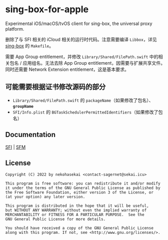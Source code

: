 # sing-box-for-apple

Experimental iOS/macOS/tvOS client for sing-box, the universal proxy platform.

删除了与 SFI 相关的 iCloud 相关的运行时代码。注意需要编译 `Libbox`，详见 [sing-box](https://github.com/SagerNet/sing-box) 的 `Makefile`。

需要 App Group entitlement，并修改 `Library/Shared/FilePath.swift` 中的相关包名 / 应用组名。无法去除 App Group entitlement，因需要与扩展共享文件。同时还需要 Network Extension entitlement，这是基本要求。

## 可能需要根据证书修改源码的部分
- `Library/Shared/FilePath.swift` 的 `packageName`（如果修改了包名）、**`groupName`**
- `SFI/Info.plist` 的 `BGTaskSchedulerPermittedIdentifiers`（如果修改了包名）

## Documentation

[SFI](https://sing-box.sagernet.org/installation/clients/sfi/) | [SFM](https://sing-box.sagernet.org/installation/clients/sfm/)

## License

```
Copyright (C) 2022 by nekohasekai <contact-sagernet@sekai.icu>

This program is free software: you can redistribute it and/or modify
it under the terms of the GNU General Public License as published by
the Free Software Foundation, either version 3 of the License, or
(at your option) any later version.

This program is distributed in the hope that it will be useful,
but WITHOUT ANY WARRANTY; without even the implied warranty of
MERCHANTABILITY or FITNESS FOR A PARTICULAR PURPOSE.  See the
GNU General Public License for more details.

You should have received a copy of the GNU General Public License
along with this program. If not, see <http://www.gnu.org/licenses/>.
```
